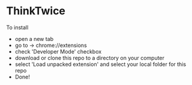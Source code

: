 # ThinkTwice

To install

- open a new tab
- go to -> chrome://extensions
- check 'Developer Mode' checkbox
- download or clone this repo to a directory on your computer
- select 'Load unpacked extension' and select your local folder for this repo
- Done!
